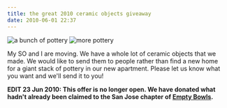 ```yaml
---
title: the great 2010 ceramic objects giveaway
date: 2010-06-01 22:37
---
```


![a bunch of pottery](/ceramics/the-great-2010-ceramic-objects-giveaway/one.jpg)
![more pottery](/ceramics/the-great-2010-ceramic-objects-giveaway/two.jpg)

My SO and I are moving. We have a whole lot of ceramic objects that we
made. We would like to send them to people rather than find a new home
for a giant stack of pottery in our new apartment. Please let us know
what you want and we'll send it to you!

**EDIT 23 Jun 2010: This offer is no longer open. We have donated
what hadn't already been claimed to the San Jose chapter of [Empty
Bowls](http://www.emptybowls.net/).**

